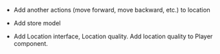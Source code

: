 

* Add another actions (move forward, move backward, etc.) to location
* Add store model


* Add Location interface, Location quality. Add location quality to Player component.
